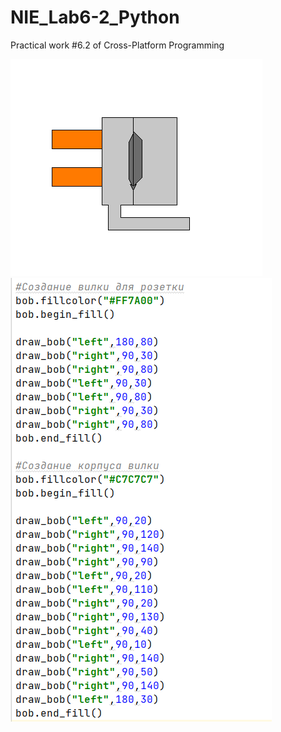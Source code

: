 # NIE_Lab6-2_Python
Practical work #6.2 of Cross-Platform Programming

![Screenshot](Screenshot_1.png)
![Screenshot](Screenshot_2.png)
